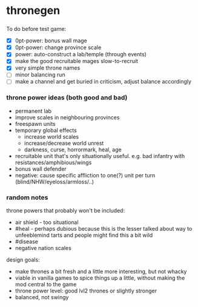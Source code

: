 # thronegen

###

To do before test game:
- [x] 0pt-power: bonus wall mage
- [x] 0pt-power: change province scale
- [x] power: auto-construct a lab/temple (through events)
- [x] make the good recruitable mages slow-to-recruit
- [x] very simple throne names
- [ ] minor balancing run
- [ ] make a channel and get buried in criticism, adjust balance accordingly

### throne power ideas (both good and bad)
* permanent lab
* improve scales in neighbouring provinces
* freespawn units
* temporary global effects
  * increase world scales
  * increase/decrease world unrest
  * darkness, curse, horrormark, heal, age
* recruitable unit that's only situationally useful. e.g. bad infantry with resistances/amphibious/wings
* bonus wall defender
* negative: cause specific affliction to one(?) unit per turn (blind/NHW/eyeloss/armloss/..)

### random notes

throne powers that probably won't be included:
  * air shield - too situational
  * #heal - perhaps dubious because this is the lesser talked about way to unfeeblemind tarts and people might find this a bit wild
  * #disease
  * negative nation scales

design goals:
* make thrones a bit fresh and a little more interesting, but not whacky
* viable in vanilla games to spice things up a little, without making the mod central to the game
* throne power level: good lvl2 thrones or slightly stronger
* balanced, not swingy
